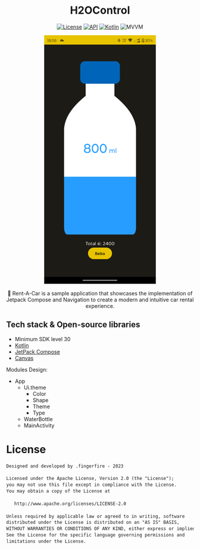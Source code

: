 <h1 align="center"> H2OControl </h1>

<p align="center">
  <a href="https://opensource.org/licenses/Apache-2.0"><img alt="License" src="https://img.shields.io/badge/License-Apache%202.0-blue.svg"/></a>
  <a href="https://android-arsenal.com/api?level=30"><img alt="API" src="https://img.shields.io/badge/API-26%2B-brightgreen.svg?style=flat"/></a>
  <a href="https://kotlinlang.org"><img alt="Kotlin" src="https://img.shields.io/badge/Kotlin-1.10.xx-blue"/></a>
  <img alt="MVVM" src="https://img.shields.io/badge/Jetpack Compose-Interface-orange"/>
</p>

<p align="center">
  <img src="https://github.com/marlonsantini/H2OControl/blob/master/waterBottle.png" width="300"><br>
</p>

<p align="center">
🚗 Rent-A-Car is a sample application that showcases the implementation of Jetpack Compose and Navigation to create a modern and intuitive car rental experience.
</p>

## Tech stack & Open-source libraries
- Minimum SDK level 30
- [Kotlin](https://kotlinlang.org/)
- [JetPack Compose](https://developer.android.com/jetpack/compose)
- [Canvas](https://developer.android.com/reference/android/graphics/Canvas)

Modules Design:
- App
  - Ui.theme
     - Color
     - Shape
     - Theme
     - Type
  - WaterBottle
  - MainActivity

# License
```xml
Designed and developed by .fingerfire - 2023 

Licensed under the Apache License, Version 2.0 (the "License");
you may not use this file except in compliance with the License.
You may obtain a copy of the License at

   http://www.apache.org/licenses/LICENSE-2.0

Unless required by applicable law or agreed to in writing, software
distributed under the License is distributed on an "AS IS" BASIS,
WITHOUT WARRANTIES OR CONDITIONS OF ANY KIND, either express or implied.
See the License for the specific language governing permissions and
limitations under the License.
```
